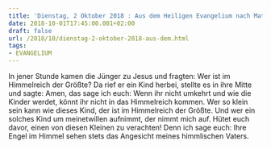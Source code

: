 ```yaml
---
title: 'Dienstag, 2 Oktober 2018 : Aus dem Heiligen Evangelium nach Matthäus - Mt 18,1-5.10.'
date: 2018-10-01T17:45:00.001+02:00
draft: false
url: /2018/10/dienstag-2-oktober-2018-aus-dem.html
tags: 
- EVANGELIUM
---
```


In jener Stunde kamen die Jünger zu Jesus und fragten: Wer ist im Himmelreich der Größte? Da rief er ein Kind herbei, stellte es in ihre Mitte und sagte: Amen, das sage ich euch: Wenn ihr nicht umkehrt und wie die Kinder werdet, könnt ihr nicht in das Himmelreich kommen. Wer so klein sein kann wie dieses Kind, der ist im Himmelreich der Größte. Und wer ein solches Kind um meinetwillen aufnimmt, der nimmt mich auf. Hütet euch davor, einen von diesen Kleinen zu verachten! Denn ich sage euch: Ihre Engel im Himmel sehen stets das Angesicht meines himmlischen Vaters.